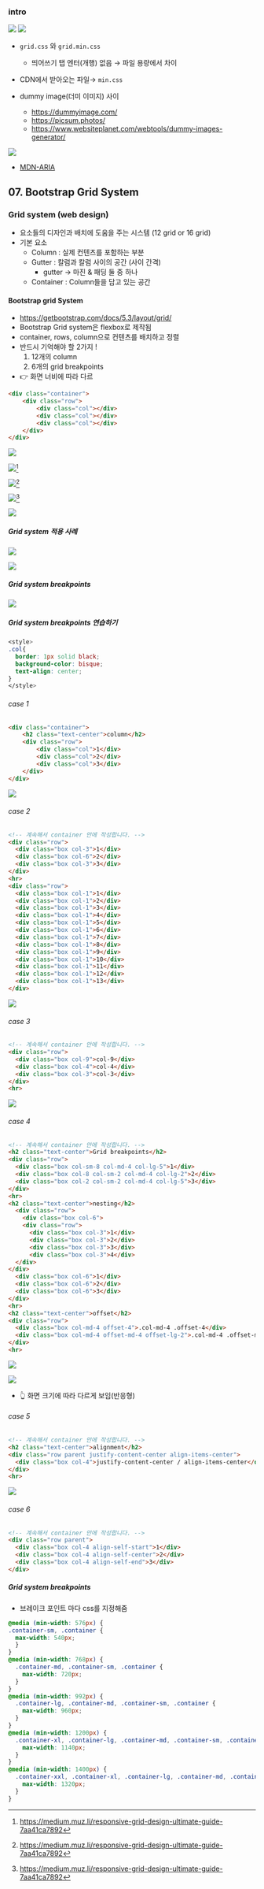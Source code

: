 ### intro
![](assets/07.%20Bootstrap%20Grid%20System-18.png)
![](assets/07.%20Bootstrap%20Grid%20System-19.png)
- `grid.css` 와 `grid.min.css`
	- 띄어쓰기 탭 엔터(개행) 없음 → 파일 용량에서 차이   
- CDN에서 받아오는 파일→ `min.css`

- dummy image(더미 이미지) 사이
	- https://dummyimage.com/
	- https://picsum.photos/
	- https://www.websiteplanet.com/webtools/dummy-images-generator/

![](assets/07.%20Bootstrap%20Grid%20System-20.png)
- [MDN-ARIA](https://developer.mozilla.org/ko/docs/Web/Accessibility/ARIA)

## 07. Bootstrap Grid System

### Grid system (web design)
- 요소들의 디자인과 배치에 도움을 주는 시스템 (12 grid or 16 grid)
- 기본 요소
	- Column : 실제 컨텐츠를 포함하는 부분
	- Gutter : 칼럼과 칼럼 사이의 공간 (사이 간격)
		- gutter → 마진 & 패딩 둘 중 하나
	- Container : Column들을 담고 있는 공간


#### Bootstrap grid System
- https://getbootstrap.com/docs/5.3/layout/grid/
- Bootstrap Grid system은 flexbox로 제작됨
- container, rows, column으로 컨텐츠를 배치하고 정렬
- 반드시 기억해야 할 2가지 ! 
	1. 12개의 column 
	2. 6개의 grid breakpoints
- 👉 화면 너비에 따라 다르

```html
<div class="container">
	<div class="row">
		<div class="col"></div>
		<div class="col"></div>
		<div class="col"></div>
	</div>
</div>
```

![](assets/07.%20Bootstrap%20Grid%20System.jpg)

![](assets/07.%20Bootstrap%20Grid%20System.webp)[^bootstrapr-grid]

[^bootstrapr-grid]: https://medium.muz.li/responsive-grid-design-ultimate-guide-7aa41ca7892

![](assets/07.%20Bootstrap%20Grid%20System-1.webp)[^bootstrapr-grid]

![](assets/07.%20Bootstrap%20Grid%20System-2.webp)[^bootstrapr-grid]

![](assets/07.%20Bootstrap%20Grid%20System-9.png)


##### Grid system 적용 사례
![](assets/07.%20Bootstrap%20Grid%20System-10.png)

![](assets/07.%20Bootstrap%20Grid%20System.png)

##### Grid system breakpoints
![](assets/07.%20Bootstrap%20Grid%20System-11.png)


##### Grid system breakpoints 연습하기
```css
<style>
.col{
  border: 1px solid black;
  background-color: bisque;    
  text-align: center;
}
</style>
```


###### case 1
```html
<div class="container">
	<h2 class="text-center">column</h2>
	<div class="row">
		<div class="col">1</div>
		<div class="col">2</div>
		<div class="col">3</div>
	</div>
</div>
```

![](assets/07.%20Bootstrap%20Grid%20System-12.png)


###### case 2
```html
<!-- 계속해서 container 안에 작성합니다. -->
<div class="row">
  <div class="box col-3">1</div>
  <div class="box col-6">2</div>
  <div class="box col-3">3</div>
</div>
<hr>
<div class="row">
  <div class="box col-1">1</div>
  <div class="box col-1">2</div>
  <div class="box col-1">3</div>
  <div class="box col-1">4</div>
  <div class="box col-1">5</div>
  <div class="box col-1">6</div>
  <div class="box col-1">7</div>
  <div class="box col-1">8</div>
  <div class="box col-1">9</div>
  <div class="box col-1">10</div>
  <div class="box col-1">11</div>
  <div class="box col-1">12</div>
  <div class="box col-1">13</div>
</div>

```

![](assets/07.%20Bootstrap%20Grid%20System-13.png)

###### case 3
```html
<!-- 계속해서 container 안에 작성합니다. -->
<div class="row">
  <div class="box col-9">col-9</div>
  <div class="box col-4">col-4</div>
  <div class="box col-3">col-3</div>
</div>
<hr>
```

![](assets/07.%20Bootstrap%20Grid%20System-14.png)

###### case 4
```html
<!-- 계속해서 container 안에 작성합니다. -->
<h2 class="text-center">Grid breakpoints</h2>
<div class="row">
  <div class="box col-sm-8 col-md-4 col-lg-5">1</div>
  <div class="box col-8 col-sm-2 col-md-4 col-lg-2">2</div>
  <div class="box col-2 col-sm-2 col-md-4 col-lg-5">3</div>
</div>
<hr>
<h2 class="text-center">nesting</h2>
  <div class="row">
    <div class="box col-6">
    <div class="row">
      <div class="box col-3">1</div>
      <div class="box col-3">2</div>
      <div class="box col-3">3</div>
      <div class="box col-3">4</div>
  </div>
</div>
  <div class="box col-6">1</div>
  <div class="box col-6">2</div>
  <div class="box col-6">3</div>
</div>
<hr>
<h2 class="text-center">offset</h2>
<div class="row">
  <div class="box col-md-4 offset-4">.col-md-4 .offset-4</div>
  <div class="box col-md-4 offset-md-4 offset-lg-2">.col-md-4 .offset-md-4 .offset-lg-2</div>
</div>
<hr>
```


![](assets/07.%20Bootstrap%20Grid%20System-15.png)

![](assets/07.%20Bootstrap%20Grid%20System-16.png)
- 👆 화면 크기에 따라 다르게 보임(반응형)

###### case 5
```html
<!-- 계속해서 container 안에 작성합니다. -->
<h2 class="text-center">alignment</h2>
<div class="row parent justify-content-center align-items-center">
  <div class="box col-4">justify-content-center / align-items-center</div>
</div>
<hr>
```

![](assets/07.%20Bootstrap%20Grid%20System-17.png)

###### case 6
```html
<!-- 계속해서 container 안에 작성합니다. -->
<div class="row parent">
  <div class="box col-4 align-self-start">1</div>
  <div class="box col-4 align-self-center">2</div>
  <div class="box col-4 align-self-end">3</div>
</div>
```



##### Grid system breakpoints
- 브레이크 포인트 마다 css를 지정해줌
```css
@media (min-width: 576px) {
.container-sm, .container {
  max-width: 540px;
  }
}
@media (min-width: 768px) {
  .container-md, .container-sm, .container {
    max-width: 720px;
  }
}
@media (min-width: 992px) {
  .container-lg, .container-md, .container-sm, .container {
    max-width: 960px;
  }
}
@media (min-width: 1200px) {
  .container-xl, .container-lg, .container-md, .container-sm, .container {
    max-width: 1140px;
  }
}
@media (min-width: 1400px) {
  .container-xxl, .container-xl, .container-lg, .container-md, .container-sm, .container {
    max-width: 1320px;
  }
}
```